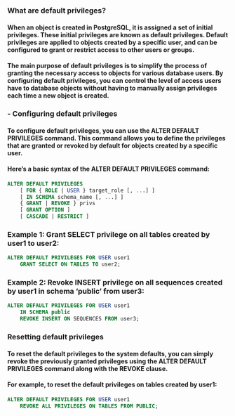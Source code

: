 ### What are default privileges?

#### When an object is created in PostgreSQL, it is assigned a set of initial privileges. These initial privileges are known as default privileges. Default privileges are applied to objects created by a specific user, and can be configured to grant or restrict access to other users or groups.

#### The main purpose of default privileges is to simplify the process of granting the necessary access to objects for various database users. By configuring default privileges, you can control the level of access users have to database objects without having to manually assign privileges each time a new object is created.

### - Configuring default privileges

#### To configure default privileges, you can use the ALTER DEFAULT PRIVILEGES command. This command allows you to define the privileges that are granted or revoked by default for objects created by a specific user.

#### Here’s a basic syntax of the ALTER DEFAULT PRIVILEGES command:
```sql
ALTER DEFAULT PRIVILEGES
    [ FOR { ROLE | USER } target_role [, ...] ]
    [ IN SCHEMA schema_name [, ...] ]
    { GRANT | REVOKE } privs
    [ GRANT OPTION ]
    [ CASCADE | RESTRICT ]
```

### Example 1: Grant SELECT privilege on all tables created by user1 to user2:
```sql
ALTER DEFAULT PRIVILEGES FOR USER user1
    GRANT SELECT ON TABLES TO user2;
```

### Example 2: Revoke INSERT privilege on all sequences created by user1 in schema ‘public’ from user3:
```sql
ALTER DEFAULT PRIVILEGES FOR USER user1
    IN SCHEMA public
    REVOKE INSERT ON SEQUENCES FROM user3;
```

### Resetting default privileges

#### To reset the default privileges to the system defaults, you can simply revoke the previously granted privileges using the ALTER DEFAULT PRIVILEGES command along with the REVOKE clause.

#### For example, to reset the default privileges on tables created by user1:
```sql
ALTER DEFAULT PRIVILEGES FOR USER user1
    REVOKE ALL PRIVILEGES ON TABLES FROM PUBLIC;
```    